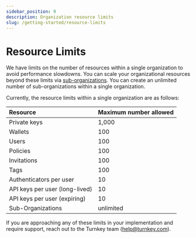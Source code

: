 ```yaml
---
sidebar_position: 9
description: Organization resource limits
slug: /getting-started/resource-limits
---
```


# Resource Limits

We have limits on the number of resources within a single organization to avoid performance slowdowns. You can scale your organizational resources beyond these limits via [sub-organizations](./Sub-Organizations.md). You can create an unlimited number of sub-organizations within a single organization.

Currently, the resource limits within a single organization are as follows:

| Resource                       | Maximum number allowed |
| :----------------------------- | :--------------------- |
| Private keys                   | 1,000                  |
| Wallets                        | 100                    |
| Users                          | 100                    |
| Policies                       | 100                    |
| Invitations                    | 100                    |
| Tags                           | 100                    |
| Authenticators per user        | 10                     |
| API keys per user (long-lived) | 10                     |
| API keys per user (expiring)   | 10                     |
| Sub-Organizations              | unlimited              |

If you are approaching any of these limits in your implementation and require support, reach out to the Turnkey team (<help@turnkey.com>).
